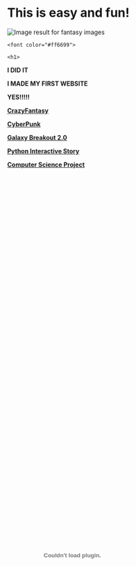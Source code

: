
 <html lang="en">
         <head>
             <meta charset="utf-8">
             <title>Welcome, Berenice Avalos's Website, CSP2</title>
        </head>
        <body>
            <h1>
                This is easy and fun!
              </h1>
           <img class="irc_mi" src="https://media.istockphoto.com/photos/fairy-tree-in-mystic-forest-picture-id502735520?k=6&amp;m=502735520&amp;s=612x612&amp;w=0&amp;h=kMaZWd25caV3bKU3kHnFhRoRXhcxjiChw6nhYCTLktI=" alt="Image result for fantasy images" onload="typeof google==='object'&amp;&amp;google.aft&amp;&amp;google.aft(this)">
 
 <html>
 <body background="http://www.kinyu-z.net/data/wallpapers/42/848087.jpg">
 </body>
 </html>
 
 </style>
 
  </head>
  
  <body>
 
    <font color="#ff6699">

    <h1>
 <p><strong>I DID IT
  <p><strong>I MADE MY FIRST WEBSITE
     <p><strong> YES!!!!!</strong>
      

</html>

<div class="topnav"></div>
   <a href="https://berenice-avalos.github.io/CrazyFantasy/">CrazyFantasy</a> 
   <p> <a href="https://berenice-avalos.github.io/CyberPunk/">CyberPunk</a></p>
   <a href="https://scratch.mit.edu/projects/248604315/" target ="_blank">Galaxy Breakout 2.0</a>
   <p> <a href="https://repl.it/@berenicecode/UnequaledChartreuseBackend/">Python Interactive Story
   <p> <a href="images/Spider-Man.pdf" target ="_blank">Computer Science Project</a> </p>
<html dir="ltr" lang="en"><head>
  <meta charset="utf-8">
  <link rel="import" href="elements/viewer-error-screen/viewer-error-screen.html">
  <link rel="import" href="elements/viewer-page-indicator/viewer-page-indicator.html">
  <link rel="import" href="elements/viewer-page-selector/viewer-page-selector.html">
  <link rel="import" href="elements/viewer-password-screen/viewer-password-screen.html">
  <link rel="import" href="elements/viewer-pdf-toolbar/viewer-pdf-toolbar.html">
  <link rel="import" href="elements/viewer-zoom-toolbar/viewer-zoom-toolbar.html">
  <link rel="import" href="elements/shared-vars.html">



  <link rel="stylesheet" href="chrome://resources/css/text_defaults_md.css">
  <link rel="stylesheet" href="index.css">
<custom-style>
  <style is="custom-style">html {
  --google-red-100-rgb: 244, 199, 195;  
      --google-red-100: rgb(var(--google-red-100-rgb));
      --google-red-300-rgb: 230, 124, 115;  
      --google-red-300: rgb(var(--google-red-300-rgb));
      --google-red-500-rgb: 219, 68, 55;  
      --google-red-500: rgb(var(--google-red-500-rgb));
      --google-red-700-rgb: 197, 57, 41;  
      --google-red-700: rgb(var(--google-red-700-rgb));

      --google-blue-100-rgb: 198, 218, 252;  
      --google-blue-100: rgb(var(--google-blue-100-rgb));
      --google-blue-300-rgb: 123, 170, 247;  
      --google-blue-300: rgb(var(--google-blue-300-rgb));
      --google-blue-500-rgb: 66, 133, 244;  
      --google-blue-500: rgb(var(--google-blue-500-rgb));
      --google-blue-700-rgb: 51, 103, 214;  
      --google-blue-700: rgb(var(--google-blue-700-rgb));

      --google-green-100-rgb: 183, 225, 205;  
      --google-green-100: rgb(var(--google-green-100-rgb));
      --google-green-300-rgb: 87, 187, 138;  
      --google-green-300: rgb(var(--google-green-300-rgb));
      --google-green-500-rgb: 15, 157, 88;  
      --google-green-500: rgb(var(--google-green-500-rgb));
      --google-green-700-rgb: 11, 128, 67;  
      --google-green-700: rgb(var(--google-green-700-rgb));

      --google-yellow-100-rgb: 252, 232, 178;  
      --google-yellow-100: rgb(var(--google-yellow-100-rgb));
      --google-yellow-300-rgb: 247, 203, 77;  
      --google-yellow-300: rgb(var(--google-yellow-300-rgb));
      --google-yellow-500-rgb: 244, 180, 0;  
      --google-yellow-500: rgb(var(--google-yellow-500-rgb));
      --google-yellow-700-rgb: 240, 147, 0;  
      --google-yellow-700: rgb(var(--google-yellow-700-rgb));

      --google-grey-100-rgb: 245, 245, 245;  
      --google-grey-100: rgb(var(--google-grey-100-rgb));
      --google-grey-300-rgb: 224, 224, 224;  
      --google-grey-300: rgb(var(--google-grey-300-rgb));
      --google-grey-500-rgb: 158, 158, 158;  
      --google-grey-500: rgb(var(--google-grey-500-rgb));
      --google-grey-700-rgb: 97, 97, 97;  
      --google-grey-700: rgb(var(--google-grey-700-rgb));

      

      --paper-red-50: #ffebee;
      --paper-red-100: #ffcdd2;
      --paper-red-200: #ef9a9a;
      --paper-red-300: #e57373;
      --paper-red-400: #ef5350;
      --paper-red-500: #f44336;
      --paper-red-600: #e53935;
      --paper-red-700: #d32f2f;
      --paper-red-800: #c62828;
      --paper-red-900: #b71c1c;
      --paper-red-a100: #ff8a80;
      --paper-red-a200: #ff5252;
      --paper-red-a400: #ff1744;
      --paper-red-a700: #d50000;

      --paper-pink-50: #fce4ec;
      --paper-pink-100: #f8bbd0;
      --paper-pink-200: #f48fb1;
      --paper-pink-300: #f06292;
      --paper-pink-400: #ec407a;
      --paper-pink-500: #e91e63;
      --paper-pink-600: #d81b60;
      --paper-pink-700: #c2185b;
      --paper-pink-800: #ad1457;
      --paper-pink-900: #880e4f;
      --paper-pink-a100: #ff80ab;
      --paper-pink-a200: #ff4081;
      --paper-pink-a400: #f50057;
      --paper-pink-a700: #c51162;

      --paper-purple-50: #f3e5f5;
      --paper-purple-100: #e1bee7;
      --paper-purple-200: #ce93d8;
      --paper-purple-300: #ba68c8;
      --paper-purple-400: #ab47bc;
      --paper-purple-500: #9c27b0;
      --paper-purple-600: #8e24aa;
      --paper-purple-700: #7b1fa2;
      --paper-purple-800: #6a1b9a;
      --paper-purple-900: #4a148c;
      --paper-purple-a100: #ea80fc;
      --paper-purple-a200: #e040fb;
      --paper-purple-a400: #d500f9;
      --paper-purple-a700: #aa00ff;

      --paper-deep-purple-50: #ede7f6;
      --paper-deep-purple-100: #d1c4e9;
      --paper-deep-purple-200: #b39ddb;
      --paper-deep-purple-300: #9575cd;
      --paper-deep-purple-400: #7e57c2;
      --paper-deep-purple-500: #673ab7;
      --paper-deep-purple-600: #5e35b1;
      --paper-deep-purple-700: #512da8;
      --paper-deep-purple-800: #4527a0;
      --paper-deep-purple-900: #311b92;
      --paper-deep-purple-a100: #b388ff;
      --paper-deep-purple-a200: #7c4dff;
      --paper-deep-purple-a400: #651fff;
      --paper-deep-purple-a700: #6200ea;

      --paper-indigo-50: #e8eaf6;
      --paper-indigo-100: #c5cae9;
      --paper-indigo-200: #9fa8da;
      --paper-indigo-300: #7986cb;
      --paper-indigo-400: #5c6bc0;
      --paper-indigo-500: #3f51b5;
      --paper-indigo-600: #3949ab;
      --paper-indigo-700: #303f9f;
      --paper-indigo-800: #283593;
      --paper-indigo-900: #1a237e;
      --paper-indigo-a100: #8c9eff;
      --paper-indigo-a200: #536dfe;
      --paper-indigo-a400: #3d5afe;
      --paper-indigo-a700: #304ffe;

      --paper-blue-50: #e3f2fd;
      --paper-blue-100: #bbdefb;
      --paper-blue-200: #90caf9;
      --paper-blue-300: #64b5f6;
      --paper-blue-400: #42a5f5;
      --paper-blue-500: #2196f3;
      --paper-blue-600: #1e88e5;
      --paper-blue-700: #1976d2;
      --paper-blue-800: #1565c0;
      --paper-blue-900: #0d47a1;
      --paper-blue-a100: #82b1ff;
      --paper-blue-a200: #448aff;
      --paper-blue-a400: #2979ff;
      --paper-blue-a700: #2962ff;

      --paper-light-blue-50: #e1f5fe;
      --paper-light-blue-100: #b3e5fc;
      --paper-light-blue-200: #81d4fa;
      --paper-light-blue-300: #4fc3f7;
      --paper-light-blue-400: #29b6f6;
      --paper-light-blue-500: #03a9f4;
      --paper-light-blue-600: #039be5;
      --paper-light-blue-700: #0288d1;
      --paper-light-blue-800: #0277bd;
      --paper-light-blue-900: #01579b;
      --paper-light-blue-a100: #80d8ff;
      --paper-light-blue-a200: #40c4ff;
      --paper-light-blue-a400: #00b0ff;
      --paper-light-blue-a700: #0091ea;

      --paper-cyan-50: #e0f7fa;
      --paper-cyan-100: #b2ebf2;
      --paper-cyan-200: #80deea;
      --paper-cyan-300: #4dd0e1;
      --paper-cyan-400: #26c6da;
      --paper-cyan-500: #00bcd4;
      --paper-cyan-600: #00acc1;
      --paper-cyan-700: #0097a7;
      --paper-cyan-800: #00838f;
      --paper-cyan-900: #006064;
      --paper-cyan-a100: #84ffff;
      --paper-cyan-a200: #18ffff;
      --paper-cyan-a400: #00e5ff;
      --paper-cyan-a700: #00b8d4;

      --paper-teal-50: #e0f2f1;
      --paper-teal-100: #b2dfdb;
      --paper-teal-200: #80cbc4;
      --paper-teal-300: #4db6ac;
      --paper-teal-400: #26a69a;
      --paper-teal-500: #009688;
      --paper-teal-600: #00897b;
      --paper-teal-700: #00796b;
      --paper-teal-800: #00695c;
      --paper-teal-900: #004d40;
      --paper-teal-a100: #a7ffeb;
      --paper-teal-a200: #64ffda;
      --paper-teal-a400: #1de9b6;
      --paper-teal-a700: #00bfa5;

      --paper-green-50: #e8f5e9;
      --paper-green-100: #c8e6c9;
      --paper-green-200: #a5d6a7;
      --paper-green-300: #81c784;
      --paper-green-400: #66bb6a;
      --paper-green-500: #4caf50;
      --paper-green-600: #43a047;
      --paper-green-700: #388e3c;
      --paper-green-800: #2e7d32;
      --paper-green-900: #1b5e20;
      --paper-green-a100: #b9f6ca;
      --paper-green-a200: #69f0ae;
      --paper-green-a400: #00e676;
      --paper-green-a700: #00c853;

      --paper-light-green-50: #f1f8e9;
      --paper-light-green-100: #dcedc8;
      --paper-light-green-200: #c5e1a5;
      --paper-light-green-300: #aed581;
      --paper-light-green-400: #9ccc65;
      --paper-light-green-500: #8bc34a;
      --paper-light-green-600: #7cb342;
      --paper-light-green-700: #689f38;
      --paper-light-green-800: #558b2f;
      --paper-light-green-900: #33691e;
      --paper-light-green-a100: #ccff90;
      --paper-light-green-a200: #b2ff59;
      --paper-light-green-a400: #76ff03;
      --paper-light-green-a700: #64dd17;

      --paper-lime-50: #f9fbe7;
      --paper-lime-100: #f0f4c3;
      --paper-lime-200: #e6ee9c;
      --paper-lime-300: #dce775;
      --paper-lime-400: #d4e157;
      --paper-lime-500: #cddc39;
      --paper-lime-600: #c0ca33;
      --paper-lime-700: #afb42b;
      --paper-lime-800: #9e9d24;
      --paper-lime-900: #827717;
      --paper-lime-a100: #f4ff81;
      --paper-lime-a200: #eeff41;
      --paper-lime-a400: #c6ff00;
      --paper-lime-a700: #aeea00;

      --paper-yellow-50: #fffde7;
      --paper-yellow-100: #fff9c4;
      --paper-yellow-200: #fff59d;
      --paper-yellow-300: #fff176;
      --paper-yellow-400: #ffee58;
      --paper-yellow-500: #ffeb3b;
      --paper-yellow-600: #fdd835;
      --paper-yellow-700: #fbc02d;
      --paper-yellow-800: #f9a825;
      --paper-yellow-900: #f57f17;
      --paper-yellow-a100: #ffff8d;
      --paper-yellow-a200: #ffff00;
      --paper-yellow-a400: #ffea00;
      --paper-yellow-a700: #ffd600;

      --paper-amber-50: #fff8e1;
      --paper-amber-100: #ffecb3;
      --paper-amber-200: #ffe082;
      --paper-amber-300: #ffd54f;
      --paper-amber-400: #ffca28;
      --paper-amber-500: #ffc107;
      --paper-amber-600: #ffb300;
      --paper-amber-700: #ffa000;
      --paper-amber-800: #ff8f00;
      --paper-amber-900: #ff6f00;
      --paper-amber-a100: #ffe57f;
      --paper-amber-a200: #ffd740;
      --paper-amber-a400: #ffc400;
      --paper-amber-a700: #ffab00;

      --paper-orange-50: #fff3e0;
      --paper-orange-100: #ffe0b2;
      --paper-orange-200: #ffcc80;
      --paper-orange-300: #ffb74d;
      --paper-orange-400: #ffa726;
      --paper-orange-500: #ff9800;
      --paper-orange-600: #fb8c00;
      --paper-orange-700: #f57c00;
      --paper-orange-800: #ef6c00;
      --paper-orange-900: #e65100;
      --paper-orange-a100: #ffd180;
      --paper-orange-a200: #ffab40;
      --paper-orange-a400: #ff9100;
      --paper-orange-a700: #ff6500;

      --paper-deep-orange-50: #fbe9e7;
      --paper-deep-orange-100: #ffccbc;
      --paper-deep-orange-200: #ffab91;
      --paper-deep-orange-300: #ff8a65;
      --paper-deep-orange-400: #ff7043;
      --paper-deep-orange-500: #ff5722;
      --paper-deep-orange-600: #f4511e;
      --paper-deep-orange-700: #e64a19;
      --paper-deep-orange-800: #d84315;
      --paper-deep-orange-900: #bf360c;
      --paper-deep-orange-a100: #ff9e80;
      --paper-deep-orange-a200: #ff6e40;
      --paper-deep-orange-a400: #ff3d00;
      --paper-deep-orange-a700: #dd2c00;

      --paper-brown-50: #efebe9;
      --paper-brown-100: #d7ccc8;
      --paper-brown-200: #bcaaa4;
      --paper-brown-300: #a1887f;
      --paper-brown-400: #8d6e63;
      --paper-brown-500: #795548;
      --paper-brown-600: #6d4c41;
      --paper-brown-700: #5d4037;
      --paper-brown-800: #4e342e;
      --paper-brown-900: #3e2723;

      --paper-grey-50: #fafafa;
      --paper-grey-100: #f5f5f5;
      --paper-grey-200: #eeeeee;
      --paper-grey-300: #e0e0e0;
      --paper-grey-400: #bdbdbd;
      --paper-grey-500: #9e9e9e;
      --paper-grey-600: #757575;
      --paper-grey-700: #616161;
      --paper-grey-800: #424242;
      --paper-grey-900: #212121;

      --paper-blue-grey-50: #eceff1;
      --paper-blue-grey-100: #cfd8dc;
      --paper-blue-grey-200: #b0bec5;
      --paper-blue-grey-300: #90a4ae;
      --paper-blue-grey-400: #78909c;
      --paper-blue-grey-500: #607d8b;
      --paper-blue-grey-600: #546e7a;
      --paper-blue-grey-700: #455a64;
      --paper-blue-grey-800: #37474f;
      --paper-blue-grey-900: #263238;

      
      --dark-divider-opacity: 0.12;
      --dark-disabled-opacity: 0.38; 
      --dark-secondary-opacity: 0.54;
      --dark-primary-opacity: 0.87;

      
      --light-divider-opacity: 0.12;
      --light-disabled-opacity: 0.3; 
      --light-secondary-opacity: 0.7;
      --light-primary-opacity: 1.0;
}

</style>
</custom-style><custom-style>
<style is="custom-style">html {
  --google-blue-50-rgb: 232, 240, 254;  
    --google-blue-50: rgb(var(--google-blue-50-rgb));
    --google-blue-600-rgb: 26, 115, 232;
    --google-blue-600: rgb(var(--google-blue-600-rgb));
    --google-blue-900-rgb: 13, 71, 161;

    --google-grey-200-rgb: 232, 234, 237;  
    --google-grey-200: rgb(var(--google-grey-200-rgb));
    --google-grey-400-rgb: 189, 193, 198;  
    --google-grey-400: rgb(var(--google-grey-400-rgb));
    --google-grey-600-rgb: 128, 134, 139;
    --google-grey-600: rgb(var(--google-grey-600-rgb));
    --google-grey-800-rgb: 60, 64, 67;
    --google-grey-800: rgb(var(--google-grey-800-rgb));
    --google-grey-900-rgb: 32, 33, 36;  
    --google-grey-900: rgb(var(--google-grey-900-rgb));

    --google-red-600-rgb: 217, 48, 37;  
    --google-red-600: rgb(var(--google-red-600-rgb));

    
    --google-blue-refresh-100-rgb: 210, 227, 252;  
    --google-blue-refresh-100: rgb(var(--google-blue-refresh-100-rgb));
    --google-blue-refresh-300-rgb: 138, 180, 248;  
    --google-blue-refresh-300: rgb(var(--google-blue-refresh-300-rgb));
    --google-blue-refresh-500-rgb: 66, 133, 244;  
    --google-blue-refresh-500: rgb(var(--google-blue-refresh-500-rgb));

    --google-green-refresh-700-rgb: 24, 128, 56;  
    --google-green-refresh-700: rgb(var(--google-green-refresh-700-rgb));

    --google-grey-refresh-100-rgb: 241, 243, 244;  
    --google-grey-refresh-100: rgb(var(--google-grey-refresh-100-rgb));
    --google-grey-refresh-300-rgb: 218, 220, 224;  
    --google-grey-refresh-300: rgb(var(--google-grey-refresh-300-rgb));
    --google-grey-refresh-500-rgb: 154, 160, 166;  
    --google-grey-refresh-500: rgb(var(--google-grey-refresh-500-rgb));
    --google-grey-refresh-700-rgb: 95, 99, 104;  
    --google-grey-refresh-700: rgb(var(--google-grey-refresh-700-rgb));

    --google-red-refresh-300-rgb: 242, 139, 130;  
    --google-red-refresh-300: rgb(var(--google-red-refresh-300-rgb));

    --cr-primary-text-color: var(--google-grey-900);
    --cr-secondary-text-color: var(--google-grey-refresh-700);

    --cr-card-background-color: white;
    --cr-card-elevation_-_box-shadow:  rgba(var(--google-grey-800-rgb), .3) 0 1px 2px 0,
                  rgba(var(--google-grey-800-rgb), .15) 0 1px 3px 1px; --cr-card-elevation_-_background-image: initial;

    --cr-focused-item-color: var(--google-grey-300);
    --cr-form-field-label-color: var(--google-grey-refresh-700);
    --cr-link-color: var(--google-blue-700);
    --cr-menu-background-color: white;
    --cr-menu-background-focus-color: var(--google-grey-200);
    --cr-menu-shadow: 0 2px 6px var(--paper-grey-500);
    --cr-section-text-color: var(--google-grey-refresh-700);
    --cr-separator-color: rgba(0, 0, 0, .06);
    --cr-title-text-color: rgb(90, 90, 90);
    --cr-toggle-color: var(--google-blue-500);
}

html[dark] {
  --cr-primary-text-color: var(--google-grey-200);
    --cr-secondary-text-color: var(--google-grey-refresh-500);

    --cr-card-background-color: var(--google-grey-900);
    --cr-card-elevation_-_background-image:  linear-gradient(rgba(255, 255, 255, .04),
                                        rgba(255, 255, 255, .04)); --cr-card-elevation_-_box-shadow:  rgba(0, 0, 0, .3) 0 1px 2px 0,
                  rgba(0, 0, 0, .15) 0 4px 8px 3px;

    

    --cr-form-field-label-color: var(--dark-secondary-color);
    --cr-link-color: var(--google-blue-refresh-300);
    --cr-menu-background-color: var(--google-grey-900);
    --cr-menu-background-focus-color: rgba(var(--google-grey-800-rgb), .6);
    --cr-menu-background-sheen: rgba(255, 255, 255, .06);  
    --cr-menu-shadow: rgba(0, 0, 0, .3) 0 1px 2px 0,
                      rgba(0, 0, 0, .15) 0 3px 6px 2px;
    --cr-separator-color: rgba(255, 255, 255, .1);
    --cr-title-text-color: var(--cr-primary-text-color);
}

html {
  --cr-actionable_-_cursor:  pointer;

    --cr-button-edge-spacing: 12px;

    
    --cr-controlled-by-spacing: 24px;

    
    --cr-default-input-max-width: 264px;

    
    --cr-icon-ripple-size: 36px;
    --cr-icon-ripple-padding: 8px;

    --cr-icon-size: 20px;

    --cr-icon-height-width_-_height:  var(--cr-icon-size); --cr-icon-height-width_-_width:  var(--cr-icon-size);

    --cr-icon-button-margin-start: 16px;

    --cr-icon-ripple-margin: calc(var(--cr-icon-ripple-padding) * -1);

    
    --cr-page-host_-_color:  var(--cr-primary-text-color); --cr-page-host_-_line-height:  154%; --cr-page-host_-_overflow:  hidden; --cr-page-host_-_user-select:  text;

    --cr-paper-icon-button-margin_-_margin-inline-end:  var(--cr-icon-ripple-margin); --cr-paper-icon-button-margin_-_margin-inline-start:  var(--cr-icon-button-margin-start);

    --cr-primary-text_-_color:  var(--cr-primary-text-color); --cr-primary-text_-_line-height:  154%;

    --cr-secondary-text_-_color:  var(--cr-secondary-text-color); --cr-secondary-text_-_font-weight:  400;

    
    
    --cr-section-min-height: 48px;
    --cr-section-two-line-min-height: 64px;
    --cr-section-three-line-min-height: 84px;

    --cr-section-padding: 20px;
    --cr-section-vertical-padding: 12px;
    --cr-section-indent-width: 40px;
    --cr-section-indent-padding: calc(
        var(--cr-section-padding) + var(--cr-section-indent-width));

    --cr-section_-_align-items:  center; --cr-section_-_border-top:  var(--cr-separator-line); --cr-section_-_display:  flex; --cr-section_-_min-height:  var(--cr-section-min-height); --cr-section_-_padding:  0 var(--cr-section-padding);

    --cr-text-elide_-_overflow:  hidden; --cr-text-elide_-_text-overflow:  ellipsis; --cr-text-elide_-_white-space:  nowrap;

    --cr-title-text_-_color:  var(--cr-title-text-color); --cr-title-text_-_font-size:  107.6923%; --cr-title-text_-_font-weight:  500;

    --cr-section-text_-_color:  var(--cr-section-text-color); --cr-section-text_-_font-size:  100%; --cr-section-text_-_font-weight:  500;

    --cr-tooltip_-_font-size:  92.31%; --cr-tooltip_-_font-weight:  500; --cr-tooltip_-_max-width:  330px; --cr-tooltip_-_min-width:  200px; --cr-tooltip_-_padding:  10px 8px;

    --cr-selectable-focus_-_background-color:  var(--cr-focused-item-color); --cr-selectable-focus_-_outline:  none;
    --cr-separator-height: 1px;
    --cr-separator-line: var(--cr-separator-height) solid
        var(--cr-separator-color);

    --cr-toolbar-overlay-animation-duration: 150ms;

    --cr-container-shadow_-_box-shadow:  inset 0 5px 6px -3px rgba(0, 0, 0, .4); --cr-container-shadow_-_height:  6px; --cr-container-shadow_-_left:  0; --cr-container-shadow_-_margin-bottom:  -6px; --cr-container-shadow_-_opacity:  0; --cr-container-shadow_-_pointer-events:  none; --cr-container-shadow_-_position:  relative; --cr-container-shadow_-_right:  0; --cr-container-shadow_-_top:  0px; --cr-container-shadow_-_transition:  opacity 500ms; --cr-container-shadow_-_z-index:  1;

    --cr-container-shadow-max-opacity: 1;

    
    --cr-card-border-radius: 4px;
    --cr-disabled-opacity: .38;
    --cr-form-field-bottom-spacing: 16px;
    --cr-form-field-label-font-size: .625rem;
    --cr-form-field-label-height: 1em;
    --cr-form-field-label-line-height: 1em;
    --cr-form-field-label_-_color:  var(--cr-form-field-label-color); --cr-form-field-label_-_display:  block; --cr-form-field-label_-_font-size:  var(--cr-form-field-label-font-size); --cr-form-field-label_-_font-weight:  500; --cr-form-field-label_-_letter-spacing:  .4px; --cr-form-field-label_-_line-height:  var(--cr-form-field-label-line-height); --cr-form-field-label_-_margin-bottom:  8px;
}

</style>
</custom-style><custom-style>
  <style is="custom-style">[hidden] {
  display: none !important;
}

</style>
</custom-style><custom-style>
  <style is="custom-style">html {
  --layout_-_display:  flex;;

      --layout-inline_-_display:  inline-flex;;

      --layout-horizontal_-_display:  var(--layout_-_display); --layout-horizontal_-_flex-direction:  row;;

      --layout-horizontal-reverse_-_display:  var(--layout_-_display); --layout-horizontal-reverse_-_flex-direction:  row-reverse;;

      --layout-vertical_-_display:  var(--layout_-_display); --layout-vertical_-_flex-direction:  column;;

      --layout-vertical-reverse_-_display:  var(--layout_-_display); --layout-vertical-reverse_-_flex-direction:  column-reverse;;

      --layout-wrap_-_flex-wrap:  wrap;;

      --layout-wrap-reverse_-_flex-wrap:  wrap-reverse;;

      --layout-flex-auto_-_flex:  1 1 auto;;

      --layout-flex-none_-_flex:  none;;

      --layout-flex_-_flex:  1; --layout-flex_-_flex-basis:  0.000000001px;;

      --layout-flex-2_-_flex:  2;;

      --layout-flex-3_-_flex:  3;;

      --layout-flex-4_-_flex:  4;;

      --layout-flex-5_-_flex:  5;;

      --layout-flex-6_-_flex:  6;;

      --layout-flex-7_-_flex:  7;;

      --layout-flex-8_-_flex:  8;;

      --layout-flex-9_-_flex:  9;;

      --layout-flex-10_-_flex:  10;;

      --layout-flex-11_-_flex:  11;;

      --layout-flex-12_-_flex:  12;;

      

      --layout-start_-_align-items:  flex-start;;

      --layout-center_-_align-items:  center;;

      --layout-end_-_align-items:  flex-end;;

      --layout-baseline_-_align-items:  baseline;;

      

      --layout-start-justified_-_justify-content:  flex-start;;

      --layout-center-justified_-_justify-content:  center;;

      --layout-end-justified_-_justify-content:  flex-end;;

      --layout-around-justified_-_justify-content:  space-around;;

      --layout-justified_-_justify-content:  space-between;;

      --layout-center-center_-_align-items:  var(--layout-center_-_align-items); --layout-center-center_-_justify-content:  var(--layout-center-justified_-_justify-content);;

      

      --layout-self-start_-_align-self:  flex-start;;

      --layout-self-center_-_align-self:  center;;

      --layout-self-end_-_align-self:  flex-end;;

      --layout-self-stretch_-_align-self:  stretch;;

      --layout-self-baseline_-_align-self:  baseline;;

      

      --layout-start-aligned_-_align-content:  flex-start;;

      --layout-end-aligned_-_align-content:  flex-end;;

      --layout-center-aligned_-_align-content:  center;;

      --layout-between-aligned_-_align-content:  space-between;;

      --layout-around-aligned_-_align-content:  space-around;;

      

      --layout-block_-_display:  block;;

      --layout-invisible_-_visibility:  hidden !important;;

      --layout-relative_-_position:  relative;;

      --layout-fit_-_position:  absolute; --layout-fit_-_top:  0; --layout-fit_-_right:  0; --layout-fit_-_bottom:  0; --layout-fit_-_left:  0;;

      --layout-scroll_-_-webkit-overflow-scrolling:  touch; --layout-scroll_-_overflow:  auto;;

      --layout-fullbleed_-_margin:  0; --layout-fullbleed_-_height:  100vh;;

      

      --layout-fixed-top_-_position:  fixed; --layout-fixed-top_-_top:  0; --layout-fixed-top_-_left:  0; --layout-fixed-top_-_right:  0;;

      --layout-fixed-right_-_position:  fixed; --layout-fixed-right_-_top:  0; --layout-fixed-right_-_right:  0; --layout-fixed-right_-_bottom:  0;;

      --layout-fixed-bottom_-_position:  fixed; --layout-fixed-bottom_-_right:  0; --layout-fixed-bottom_-_bottom:  0; --layout-fixed-bottom_-_left:  0;;

      --layout-fixed-left_-_position:  fixed; --layout-fixed-left_-_top:  0; --layout-fixed-left_-_bottom:  0; --layout-fixed-left_-_left:  0;;
}

</style>
</custom-style><custom-style>
  <style is="custom-style">html {
  --primary-text-color: var(--light-theme-text-color);
      --primary-background-color: var(--light-theme-background-color);
      --secondary-text-color: var(--light-theme-secondary-color);
      --disabled-text-color: var(--light-theme-disabled-color);
      --divider-color: var(--light-theme-divider-color);
      --error-color: var(--paper-deep-orange-a700);

      
      --primary-color: var(--paper-indigo-500);
      --light-primary-color: var(--paper-indigo-100);
      --dark-primary-color: var(--paper-indigo-700);

      --accent-color: var(--paper-pink-a200);
      --light-accent-color: var(--paper-pink-a100);
      --dark-accent-color: var(--paper-pink-a400);


      
      --light-theme-background-color: #ffffff;
      --light-theme-base-color: #000000;
      --light-theme-text-color: var(--paper-grey-900);
      --light-theme-secondary-color: #737373;  
      --light-theme-disabled-color: #9b9b9b;  
      --light-theme-divider-color: #dbdbdb;

      
      --dark-theme-background-color: var(--paper-grey-900);
      --dark-theme-base-color: #ffffff;
      --dark-theme-text-color: #ffffff;
      --dark-theme-secondary-color: #bcbcbc;  
      --dark-theme-disabled-color: #646464;  
      --dark-theme-divider-color: #3c3c3c;

      
      --text-primary-color: var(--dark-theme-text-color);
      --default-primary-color: var(--primary-color);
}

</style>
</custom-style><custom-style>
<style is="custom-style">html {
  --iron-icon-height: 20px;
    --iron-icon-width: 20px;
    --paper-icon-button_-_height:  32px; --paper-icon-button_-_padding:  6px; --paper-icon-button_-_width:  32px;;
    --paper-icon-button-ink-color: rgb(189, 189, 189);
    --viewer-icon-ink-color: rgb(189, 189, 189);
}

</style>
</custom-style><custom-style>
  <style is="custom-style">html {
  --shadow-transition_-_transition:  box-shadow 0.28s cubic-bezier(0.4, 0, 0.2, 1);;

      --shadow-none_-_box-shadow:  none;;

      

      --shadow-elevation-2dp_-_box-shadow:  0 2px 2px 0 rgba(0, 0, 0, 0.14),
                    0 1px 5px 0 rgba(0, 0, 0, 0.12),
                    0 3px 1px -2px rgba(0, 0, 0, 0.2);;

      --shadow-elevation-3dp_-_box-shadow:  0 3px 4px 0 rgba(0, 0, 0, 0.14),
                    0 1px 8px 0 rgba(0, 0, 0, 0.12),
                    0 3px 3px -2px rgba(0, 0, 0, 0.4);;

      --shadow-elevation-4dp_-_box-shadow:  0 4px 5px 0 rgba(0, 0, 0, 0.14),
                    0 1px 10px 0 rgba(0, 0, 0, 0.12),
                    0 2px 4px -1px rgba(0, 0, 0, 0.4);;

      --shadow-elevation-6dp_-_box-shadow:  0 6px 10px 0 rgba(0, 0, 0, 0.14),
                    0 1px 18px 0 rgba(0, 0, 0, 0.12),
                    0 3px 5px -1px rgba(0, 0, 0, 0.4);;

      --shadow-elevation-8dp_-_box-shadow:  0 8px 10px 1px rgba(0, 0, 0, 0.14),
                    0 3px 14px 2px rgba(0, 0, 0, 0.12),
                    0 5px 5px -3px rgba(0, 0, 0, 0.4);;

      --shadow-elevation-12dp_-_box-shadow:  0 12px 16px 1px rgba(0, 0, 0, 0.14),
                    0 4px 22px 3px rgba(0, 0, 0, 0.12),
                    0 6px 7px -4px rgba(0, 0, 0, 0.4);;

      --shadow-elevation-16dp_-_box-shadow:  0 16px 24px 2px rgba(0, 0, 0, 0.14),
                    0  6px 30px 5px rgba(0, 0, 0, 0.12),
                    0  8px 10px -5px rgba(0, 0, 0, 0.4);;

      --shadow-elevation-24dp_-_box-shadow:  0 24px 38px 3px rgba(0, 0, 0, 0.14),
                    0 9px 46px 8px rgba(0, 0, 0, 0.12),
                    0 11px 15px -7px rgba(0, 0, 0, 0.4);;
}

</style>
</custom-style><meta apply-shim-measure="" style="all: initial;"><title>Spider Man  (1).pdf</title></head>
<body>

<viewer-pdf-toolbar id="toolbar"></viewer-pdf-toolbar>

<div id="sizer" style="width: 970px; height: 786px;"></div>
<viewer-password-screen id="password-screen"></viewer-password-screen>

<viewer-zoom-toolbar id="zoom-toolbar" style="right: -8.5px; bottom: 0px;"></viewer-zoom-toolbar>

<viewer-page-indicator id="page-indicator" style="top: 490.977px; opacity: 0;"></viewer-page-indicator>

<viewer-error-screen id="error-screen"></viewer-error-screen>

<div id="content"><embed id="plugin" type="application/x-google-chrome-pdf" src="file:///C:/Users/Berenice/Downloads/Spider%20Man%20%20(1).pdf" stream-url="chrome-extension://mhjfbmdgcfjbbpaeojofohoefgiehjai/b9c5264e-2f3c-4cbf-9f94-0e1e3e08c2a7" headers="" background-color="0xFF525659" top-toolbar-height="56" javascript="allow" full-frame=""></div>


<script src="pdf_fitting_type.js"></script>
<script src="toolbar_manager.js"></script>
<script src="viewport.js"></script>
<script src="open_pdf_params_parser.js"></script>
<script src="navigator.js"></script>
<script src="viewport_scroller.js"></script>
<script src="zoom_manager.js"></script>
<script src="gesture_detector.js"></script>
<script src="pdf_scripting_api.js"></script>
<script src="chrome://resources/js/assert.js"></script>
<script src="chrome://resources/js/load_time_data.js"></script>
<script src="chrome://resources/js/util.js"></script>
<script src="chrome://resources/js/promise_resolver.js"></script>
<script src="browser_api.js"></script>
<script src="metrics.js"></script>
<script src="pdf_viewer.js"></script>
<script src="main.js"></script>

</body></html>
   
